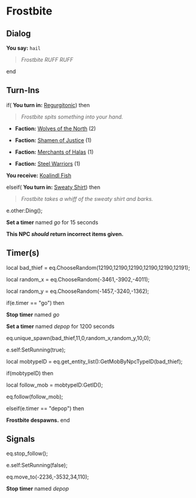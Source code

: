 # Frostbite
## Dialog

**You say:** `hail`



>*Frostbite RUFF RUFF*

end

## Turn-Ins




if( **You turn in:** [Regurgitonic](/item/12139)) then


>*Frostbite spits something into your hand.*






* __Faction:__ [Wolves of the North](/faction/320) (2)


* __Faction:__ [Shamen of Justice](/faction/327) (1)


* __Faction:__ [Merchants of Halas](/faction/328) (1)




* __Faction:__ [Steel Warriors](/faction/311) (1)


 **You receive:**  [Koalindl Fish](/item/13383) 

elseif( **You turn in:** [Sweaty Shirt](/item/12226)) then


>*Frostbite takes a whiff of the sweaty shirt and barks.*


e.other:Ding();


**Set a timer** named *go* for 15 seconds

**This NPC *should* return incorrect items given.**

## Timer(s)

local bad_thief = eq.ChooseRandom(12190,12190,12190,12190,12190,12191);

local random_x = eq.ChooseRandom(-3461,-3902,-4011);

local random_y = eq.ChooseRandom(-1457,-3240,-1362);



if(e.timer == "go") then


**Stop timer** named *go*


**Set a timer** named *depop* for 1200 seconds


eq.unique_spawn(bad_thief,11,0,random_x,random_y,10,0);


e.self:SetRunning(true);


local mobtypeID =  eq.get_entity_list():GetMobByNpcTypeID(bad_thief);





if(mobtypeID) then



local follow_mob = mobtypeID:GetID();



eq.follow(follow_mob);


elseif(e.timer == "depop") then


**Frostbite despawns.**
end

## Signals

eq.stop_follow();

e.self:SetRunning(false);

eq.move_to(-2236,-3532,34,110);

**Stop timer** named *depop*